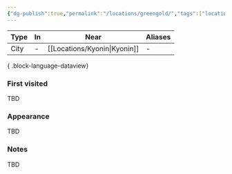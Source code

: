 ```yaml
---
{"dg-publish":true,"permalink":"/locations/greengold/","tags":["location"],"noteIcon":"location"}
---
```


| Type | In | Near       | Aliases |
| ---- | -- | ---------- | ------- |
| City | \- | [[Locations/Kyonin\|Kyonin]] | \-      |

{ .block-language-dataview}
### First visited
TBD
### Appearance
TBD
### Notes
TBD